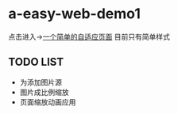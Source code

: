 # a-easy-web-demo1
点击进入->[一个简单的自适应页面](https://xiongamao.github.io/a-easy-web-demo1/index.html)
目前只有简单样式

## TODO LIST
- 为<img>添加图片源
- 图片成比例缩放
- 页面缩放动画应用